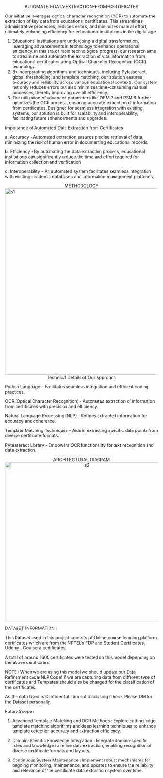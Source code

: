 <div align="center">
AUTOMATED-DATA-EXTRACTION-FROM-CERTIFICATES
</div>

Our initiative leverages optical character recognition (OCR) to automate the extraction of key data from educational certificates. This streamlines administrative processes, reduces errors, and minimizes manual effort, ultimately enhancing efficiency for educational institutions in the digital age.

1. Educational institutions are undergoing a digital transformation, leveraging advancements in technology to enhance operational efficiency. In this era of rapid technological progress, our research aims to streamline and automate the extraction of vital information from educational certificates using Optical Character Recognition (OCR) technology.
2. By incorporating algorithms and techniques, including Pytesseract, global thresholding, and template matching, our solution ensures accuracy and reliability across various educational contexts. Our system not only reduces errors but also minimizes time-consuming manual processes, thereby improving overall efficiency.
3. The utilization of advanced parameters like OEM 3 and PSM 6 further optimizes the OCR process, ensuring accurate extraction of information from certificates. Designed for seamless integration with existing systems, our solution is built for scalability and interoperability, facilitating future enhancements and upgrades.

Importance of Automated Data Extraction from Certificates

a. Accuracy - Automated extraction ensures precise retrieval of data, minimizing the risk of human error in documenting educational records.

b. Efficiency - By automating the data extraction process, educational institutions can significantly reduce the time and effort required for information collection and verification.

c. Interoperability - An automated system facilitates seamless integration with existing academic databases and information management platforms.




<div align="center">
METHODOLOGY
</div>
<div align="center">
  
</div>

<img width="614" alt="s1" src="https://github.com/user-attachments/assets/6283d8ad-700d-4c5c-b61b-0cd39eb3eeac">

<div align="center">
Technical Details of Our Approach 
</div>

Python Language - Facilitates seamless integration and efficient coding practices.

OCR (Optical Character Recognition) - Automates extraction of information from certificates with precision and efficiency.

Natural Language Processing (NLP) - Refines extracted information for accuracy and coherence.

Template Matching Techniques - Aids in extracting specific data points from diverse certificate formats.

Pytesseract Library - Empowers OCR functionality for text recognition and data extraction.

<div align="center">
ARCHITECTURAL DIAGRAM
</div>

<div align="center">
<img width="525" alt="s2" src="https://github.com/user-attachments/assets/1ec090ce-2f9e-4c2d-ab76-952f8655f293">

</div>


DATASET INFORMATION :

This Dataset used in this project consists of Online course learning platform certificates which are from the NPTEL's FDP and Student Certificates, Udemy , Coursera certificates.

A total of around 1600 certificates were tested on this model depending on the above certificates.

NOTE : When we are using this model we should update our Data Refinement code(NLP Code) if we are capturing data from different type of certificates and Templates should also be changed for the classification of the certificates.


As the data Used is Confidential I am not disclosing it here. Please DM for the Dataset personally.

Future Scope : 

1. Advanced Template Matching and OCR Methods : Explore cutting-edge template matching algorithms and deep learning techniques to enhance template detection accuracy and extraction efficiency.
   
2. Domain-Specific Knowledge Integration : Integrate domain-specific rules and knowledge to refine data extraction, enabling recognition of diverse certificate formats and layouts.
   
3. Continuous System Maintenance : Implement robust mechanisms for ongoing monitoring, maintenance, and updates to ensure the reliability and relevance of the certificate data extraction system over time.

